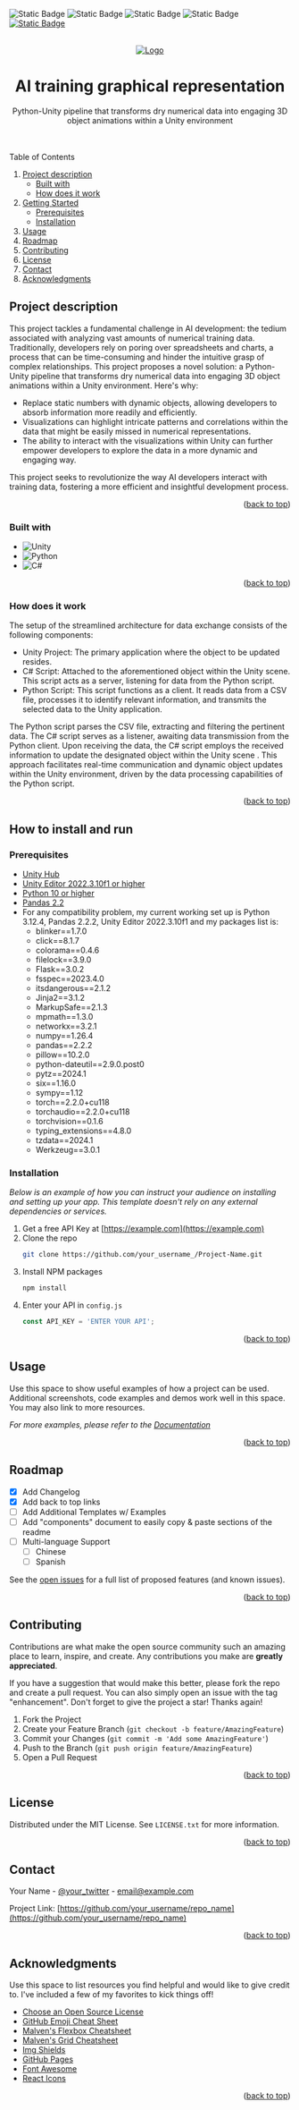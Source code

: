 <a name="readme-top"></a>

<a><img alt="Static Badge" src="https://img.shields.io/badge/1.0.2-maker?style=for-the-badge&logo=github&logoColor=white&label=version&color=lightblue"></a>
<a><img alt="Static Badge" src="https://img.shields.io/badge/11%2F06%2F2024-maker?style=for-the-badge&logo=clockify&logoColor=white&label=last%20edited&color=violet"></a>
<a><img alt="Static Badge" src="https://img.shields.io/badge/python-maker?style=for-the-badge&logo=python&logoColor=red&label=language&labelColor=white&color=red"></a>
<a><img alt="Static Badge" src="https://img.shields.io/badge/c%23-maker?style=for-the-badge&logo=c%23&logoColor=green&label=language&labelColor=white&color=green"></a>
<a href="https://www.linkedin.com/in/fabrizio-de-fiore/"><img alt="Static Badge" src="https://img.shields.io/badge/linkedin%20-maker?style=for-the-badge&logo=linkedin&logoColor=white&label=check%20out%20my&color=blue"></a>



<!-- PROJECT LOGO -->
<br />
<div align="center">
  <a href="https://github.com/othneildrew/Best-README-Template">
    <img src="https://github.com/FabrizioDeFiore/ReadmeTest/assets/78561254/27a4a64f-8557-4344-9081-355fd9a9f756" alt="Logo" ">
  </a>

  <h1 align="center">AI training graphical representation</h1>

  <p align="center">
    Python-Unity pipeline that transforms dry numerical data into engaging 3D object animations within a Unity environment    <br />
    <br />
    <br />
    
  </p>
</div>



<!-- TABLE OF CONTENTS -->
  <summary>Table of Contents</summary>
  <ol>
    <li>
      <a href="#project-description">Project description</a>
      <ul>
        <li><a href="#built-with">Built with</a></li>
        <li><a href="#how-does-it-work">How does it work</a></li>
      </ul>
    </li>
    <li>
      <a href="#getting-started">Getting Started</a>
      <ul>
        <li><a href="#prerequisites">Prerequisites</a></li>
        <li><a href="#installation">Installation</a></li>
      </ul>
    </li>
    <li><a href="#usage">Usage</a></li>
    <li><a href="#roadmap">Roadmap</a></li>
    <li><a href="#contributing">Contributing</a></li>
    <li><a href="#license">License</a></li>
    <li><a href="#contact">Contact</a></li>
    <li><a href="#acknowledgments">Acknowledgments</a></li>
  </ol>


 
<!-- Project Description -->
## Project description

This project tackles a fundamental challenge in AI development: the tedium associated with analyzing vast amounts of numerical training data.
Traditionally, developers rely on poring over spreadsheets and charts, a process that can be time-consuming and hinder the intuitive grasp of complex relationships.
This project proposes a novel solution: a Python-Unity pipeline that transforms dry numerical data into engaging 3D object animations within a Unity environment.
Here's why:
* Replace static numbers with dynamic objects, allowing developers to absorb information more readily and efficiently.
* Visualizations can highlight intricate patterns and correlations within the data that might be easily missed in numerical representations.
* The ability to interact with the visualizations within Unity can further empower developers to explore the data in a more dynamic and engaging way.
 
This project seeks to revolutionize the way AI developers interact with training data, fostering a more efficient and insightful development process.

<p align="right">(<a href="#readme-top">back to top</a>)</p>



### Built with

* ![Unity](https://img.shields.io/badge/unity-%23000000.svg?style=for-the-badge&logo=unity&logoColor=white)
* ![Python](https://img.shields.io/badge/python-3670A0?style=for-the-badge&logo=python&logoColor=ffdd54)
* ![C#](https://img.shields.io/badge/c%23-%23239120.svg?style=for-the-badge&logo=csharp&logoColor=white)

<p align="right">(<a href="#readme-top">back to top</a>)</p>



### How does it work

The setup of the streamlined architecture for data exchange consists of the following components:
* Unity Project: The primary application where the object to be updated resides.
* C# Script: Attached to the aforementioned object within the Unity scene. This script acts as a server, listening for data from the Python script.
* Python Script: This script functions as a client. It reads data from a CSV file, processes it to identify relevant information, and transmits the selected data to the Unity application.

The Python script parses the CSV file, extracting and filtering the pertinent data.
The C# script serves as a listener, awaiting data transmission from the Python client.
Upon receiving the data, the C# script employs the received information to update the designated object within the Unity scene .
This approach facilitates real-time communication and dynamic object updates within the Unity environment, driven by the data processing capabilities of the Python script.
<p align="right">(<a href="#readme-top">back to top</a>)</p>

<!-- GETTING STARTED -->
## How to install and run


### Prerequisites
* <a href="https://unity.com/download"> Unity Hub </a>
* <a href="https://unity.com/releases/editor/whats-new/2022.3.10#installs"> Unity Editor 2022.3.10f1 or higher </a>
* <a href="https://www.python.org/downloads/release/python-3124/">Python 10 or higher</a>
* <a href="https://pandas.pydata.org/docs/getting_started/install.html">Pandas 2.2  </a>
* For any compatibility problem, my current working set up is Python 3.12.4, Pandas 2.2.2, Unity Editor 2022.3.10f1 and my packages list is:
  * blinker==1.7.0
  * click==8.1.7
  * colorama==0.4.6
  * filelock==3.9.0
  * Flask==3.0.2
  * fsspec==2023.4.0
  * itsdangerous==2.1.2
  * Jinja2==3.1.2
  * MarkupSafe==2.1.3
  * mpmath==1.3.0
  * networkx==3.2.1
  * numpy==1.26.4
  * pandas==2.2.2
  * pillow==10.2.0
  * python-dateutil==2.9.0.post0
  * pytz==2024.1
  * six==1.16.0
  * sympy==1.12
  * torch==2.2.0+cu118
  * torchaudio==2.2.0+cu118
  * torchvision==0.1.6
  * typing_extensions==4.8.0
  * tzdata==2024.1
  * Werkzeug==3.0.1
### Installation

_Below is an example of how you can instruct your audience on installing and setting up your app. This template doesn't rely on any external dependencies or services._

1. Get a free API Key at [https://example.com](https://example.com)
2. Clone the repo
   ```sh
   git clone https://github.com/your_username_/Project-Name.git
   ```
3. Install NPM packages
   ```sh
   npm install
   ```
4. Enter your API in `config.js`
   ```js
   const API_KEY = 'ENTER YOUR API';
   ```

<p align="right">(<a href="#readme-top">back to top</a>)</p>



<!-- USAGE EXAMPLES -->
## Usage

Use this space to show useful examples of how a project can be used. Additional screenshots, code examples and demos work well in this space. You may also link to more resources.

_For more examples, please refer to the [Documentation](https://example.com)_

<p align="right">(<a href="#readme-top">back to top</a>)</p>



<!-- ROADMAP -->
## Roadmap

- [x] Add Changelog
- [x] Add back to top links
- [ ] Add Additional Templates w/ Examples
- [ ] Add "components" document to easily copy & paste sections of the readme
- [ ] Multi-language Support
    - [ ] Chinese
    - [ ] Spanish

See the [open issues](https://github.com/othneildrew/Best-README-Template/issues) for a full list of proposed features (and known issues).

<p align="right">(<a href="#readme-top">back to top</a>)</p>



<!-- CONTRIBUTING -->
## Contributing

Contributions are what make the open source community such an amazing place to learn, inspire, and create. Any contributions you make are **greatly appreciated**.

If you have a suggestion that would make this better, please fork the repo and create a pull request. You can also simply open an issue with the tag "enhancement".
Don't forget to give the project a star! Thanks again!

1. Fork the Project
2. Create your Feature Branch (`git checkout -b feature/AmazingFeature`)
3. Commit your Changes (`git commit -m 'Add some AmazingFeature'`)
4. Push to the Branch (`git push origin feature/AmazingFeature`)
5. Open a Pull Request

<p align="right">(<a href="#readme-top">back to top</a>)</p>



<!-- LICENSE -->
## License

Distributed under the MIT License. See `LICENSE.txt` for more information.

<p align="right">(<a href="#readme-top">back to top</a>)</p>



<!-- CONTACT -->
## Contact

Your Name - [@your_twitter](https://twitter.com/your_username) - email@example.com

Project Link: [https://github.com/your_username/repo_name](https://github.com/your_username/repo_name)

<p align="right">(<a href="#readme-top">back to top</a>)</p>



<!-- ACKNOWLEDGMENTS -->
## Acknowledgments

Use this space to list resources you find helpful and would like to give credit to. I've included a few of my favorites to kick things off!

* [Choose an Open Source License](https://choosealicense.com)
* [GitHub Emoji Cheat Sheet](https://www.webpagefx.com/tools/emoji-cheat-sheet)
* [Malven's Flexbox Cheatsheet](https://flexbox.malven.co/)
* [Malven's Grid Cheatsheet](https://grid.malven.co/)
* [Img Shields](https://shields.io)
* [GitHub Pages](https://pages.github.com)
* [Font Awesome](https://fontawesome.com)
* [React Icons](https://react-icons.github.io/react-icons/search)

<p align="right">(<a href="#readme-top">back to top</a>)</p>



<!-- MARKDOWN LINKS & IMAGES -->
<!-- https://www.markdownguide.org/basic-syntax/#reference-style-links -->
[contributors-shield]: https://img.shields.io/github/contributors/othneildrew/Best-README-Template.svg?style=for-the-badge
[contributors-url]: https://github.com/othneildrew/Best-README-Template/graphs/contributors
[forks-shield]: https://img.shields.io/github/forks/othneildrew/Best-README-Template.svg?style=for-the-badge
[forks-url]: https://github.com/othneildrew/Best-README-Template/network/members
[stars-shield]: https://img.shields.io/github/stars/othneildrew/Best-README-Template.svg?style=for-the-badge
[stars-url]: https://github.com/othneildrew/Best-README-Template/stargazers
[issues-shield]: https://img.shields.io/github/issues/othneildrew/Best-README-Template.svg?style=for-the-badge
[issues-url]: https://github.com/othneildrew/Best-README-Template/issues
[license-shield]: https://img.shields.io/github/license/othneildrew/Best-README-Template.svg?style=for-the-badge
[license-url]: https://github.com/othneildrew/Best-README-Template/blob/master/LICENSE.txt
[linkedin-shield]: https://img.shields.io/badge/-LinkedIn-black.svg?style=for-the-badge&logo=linkedin&colorB=555
[linkedin-url]: https://linkedin.com/in/othneildrew
[product-screenshot]: images/screenshot.png
[Next.js]: https://img.shields.io/badge/next.js-000000?style=for-the-badge&logo=nextdotjs&logoColor=white
[Next-url]: https://nextjs.org/
[React.js]: https://img.shields.io/badge/React-20232A?style=for-the-badge&logo=react&logoColor=61DAFB
[React-url]: https://reactjs.org/
[Vue.js]: https://img.shields.io/badge/Vue.js-35495E?style=for-the-badge&logo=vuedotjs&logoColor=4FC08D
[Vue-url]: https://vuejs.org/
[Angular.io]: https://img.shields.io/badge/Angular-DD0031?style=for-the-badge&logo=angular&logoColor=white
[Angular-url]: https://angular.io/
[Svelte.dev]: https://img.shields.io/badge/Svelte-4A4A55?style=for-the-badge&logo=svelte&logoColor=FF3E00
[Svelte-url]: https://svelte.dev/
[Laravel.com]: https://img.shields.io/badge/Laravel-FF2D20?style=for-the-badge&logo=laravel&logoColor=white
[Laravel-url]: https://laravel.com
[Bootstrap.com]: https://img.shields.io/badge/Bootstrap-563D7C?style=for-the-badge&logo=bootstrap&logoColor=white
[Bootstrap-url]: https://getbootstrap.com
[JQuery.com]: https://img.shields.io/badge/jQuery-0769AD?style=for-the-badge&logo=jquery&logoColor=white
[JQuery-url]: https://jquery.com 
